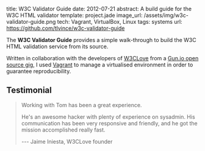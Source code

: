 title: W3C Validator Guide
date: 2012-07-21
abstract: A build guide for the W3C HTML validator
template: project.jade
image_url: /assets/img/w3c-validator-guide.png
tech: Vagrant, VirtualBox, Linux
tags: systems
url: https://github.com/tlvince/w3c-validator-guide

The **W3C Validator Guide** provides a simple walk-through to build the W3C HTML
validation service from its source.

Written in collaboration with the developers of [W3CLove][] from a [Gun.io
open source gig][gun.io], I used [Vagrant][] to manage a virtualised environment in
order to guarantee reproducibility.

## Testimonial

> Working with Tom has been a great experience.
> 
> He's an awesome hacker with plenty of experience on sysadmin. His
> communication has been very responsive and friendly, and he got the mission
> accomplished really fast.
> 
> --- Jaime Iniesta, W3CLove founder

  [gun.io]: http://gun.io/open/58/
  [w3clove]: http://w3clove.com/
  [vagrant]: http://vagrantup.com/
